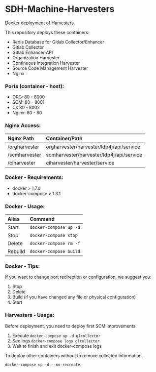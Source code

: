 # SDH-Machine-Harvesters

Docker deployment of Harvesters.

This repository deploys these containers:
* Redis Database for Gitlab Collector/Enhancer
* Gitlab Collector
* Gitlab Enhancer API
* Organization Harvester
* Continuous Integration Harvester
* Source Code Management Harvester
* Nginx

### Ports (container - host):
* ORG: 80 - 8000
* SCM: 80 - 8001
* CI: 80 - 8002
* Nginx: 80 - 80

### Nginx Access:
|Nginx Path|Container/Path|
|:---------|:----------|
|/orgharvester|orgharvester/harvester/ldp4j/api/service|
|/scmharvester|scmharvester/harvester/ldp4j/api/service|
|/ciharvester|ciharvester/harvester/service|

### Docker - Requirements:

* docker > 1.7.0
* docker-compose > 1.3.1

### Docker - Usage:

|Alias|Command|
|:---------|:----------|
|Start|```docker-compose up -d```|
|Stop|```docker-compose stop```|
|Delete|```docker-compose rm -f```|
|Rebuild|```docker-compose build```|

### Docker - Tips:

If you want to change port redirection or configuration, we suggest you:

1. Stop
2. Delete
3. Build (if you have changed any file or physical configuration)
4. Start

### Harvesters - Usage:

Before deployment, you need to deploy first SCM improvements.

1. Execute ```docker-compose up -d glcollector```
2. See logs ```docker-compose logs glcollector```
3. Wait to finish and exit docker-compose logs

To deploy other containers without to remove collected information.

```docker-compose up -d --no-recreate```
